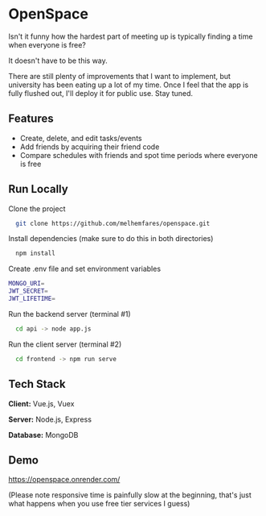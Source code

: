 
# OpenSpace

Isn't it funny how the hardest part of meeting up is typically finding a time when everyone is free?

It doesn't have to be this way.

There are still plenty of improvements that I want to implement, but university has been eating up a lot of my time. 
Once I feel that the app is fully flushed out, I'll deploy it for public use. Stay tuned.

## Features

- Create, delete, and edit tasks/events
- Add friends by acquiring their friend code
- Compare schedules with friends and spot time periods where everyone is free


## Run Locally

Clone the project

```bash
  git clone https://github.com/melhemfares/openspace.git
```

Install dependencies (make sure to do this in both directories)

```bash
  npm install
```
Create .env file and set environment variables

```bash
MONGO_URI=
JWT_SECRET=
JWT_LIFETIME=
```

Run the backend server (terminal #1)

```bash
  cd api -> node app.js
```

Run the client server (terminal #2)

```bash
  cd frontend -> npm run serve
```


## Tech Stack

**Client:** Vue.js, Vuex

**Server:** Node.js, Express

**Database:** MongoDB


## Demo

https://openspace.onrender.com/

(Please note responsive time is painfully slow at the beginning, that's just what happens when you use free tier services I guess)

